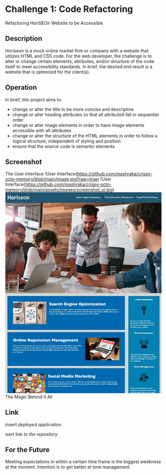# Challenge 1: Code Refactoring
Refactoring HoriSEOn Website to be Accessible

## Description 
Horiseon is a mock online market firm or company with a website that utilizes HTML and CSS code. For the web developer, the challenge is to alter or change certain elements, attributes, and/or structure of the code itself to meet accessibility standards. In brief, the desired end result is a website that is optimized for the client(s). 

## Operation
In brief, this project aims to:
- change or alter the title to be more concise and descriptive
- change or alter heading attributes so that all attributed fall in sequential order
- change or alter image elements in order to have image elements accessible with alt attributes
- change or alter the structure of the HTML elements in order to follow a logical structure; independent of styling and position
- ensure that the source code is semantic elements

## Screenshot
The User Interface
!User Interface(https://github.com/mashraka/crispy-octo-memory/blob/main/image.jpg?raw=true)
!User Interface(https://github.com/mashraka/crispy-octo-memory/blob/main/assets/images/screenshot_ui.jpg)
![User Interface](https://github.com/mashraka/crispy-octo-memory/blob/main/assets/images/screenshot_ui.jpg?raw=true)
The Magic Behind it All

## Link
insert *deployed application*

isert link *to the repository*

## For the Future
Meeting expectations in within a certain time frame is the biggest weekness at the moment. Intention is to get better at time management. 
